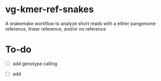 # vg-kmer-ref-snakes

A snakemake workflow to analyze short reads with a either pangenome reference, linear reference, and/or no reference

# To-do

- [ ] add genotype calling

- [ ] add 
